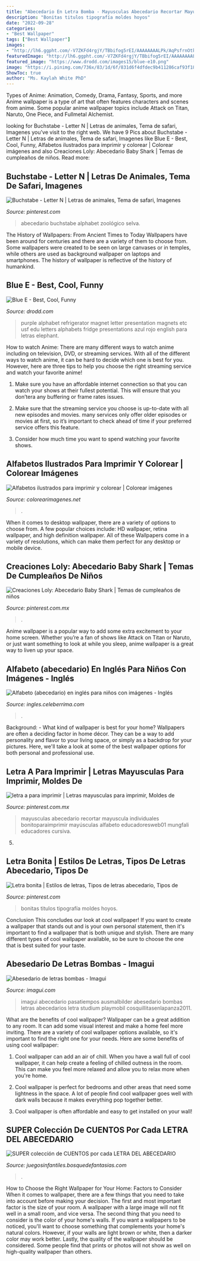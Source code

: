```yaml
---
title: "Abecedario En Letra Bomba - Mayusculas Abecedario Recortar Mayuscula Individuales Bonitoparaimprimir Mayúsculas Alfabeto Educadoresweb01 Mungfali Educadores Cursiva"
description: "Bonitas titulos tipografía moldes hoyos"
date: "2022-09-28"
categories:
- "Best Wallpaper"
tags: ["Best Wallpaper"]
images:
- "http://lh6.ggpht.com/-V7ZKFd4rgjY/TBbifog5rEI/AAAAAAAALPk/AqPsfrnOtkg/bomba%252525252525201%25252525252520al%2525252525252019.jpg%2525253Fimgmax%2525253D640"
featuredImage: "http://lh6.ggpht.com/-V7ZKFd4rgjY/TBbifog5rEI/AAAAAAAALPk/AqPsfrnOtkg/bomba%252525252525201%25252525252520al%2525252525252019.jpg%2525253Fimgmax%2525253D640"
featured_image: "https://www.drodd.com/images15/blue-e10.png"
image: "https://i.pinimg.com/736x/83/1d/6f/831d6f4dfdec9b411286caf93f187b05.jpg"
ShowToc: true
author: "Ms. Kaylah White PhD"
---
```



Types of Anime: Animation, Comedy, Drama, Fantasy, Sports, and more
Anime wallpaper is a type of art that often features characters and scenes from anime. Some popular anime wallpaper topics include Attack on Titan, Naruto, One Piece, and Fullmetal Alchemist.

	

		
looking for Buchstabe - Letter N | Letras de animales, Tema de safari, Imagenes you've visit to the right web. We have 9 Pics about Buchstabe - Letter N | Letras de animales, Tema de safari, Imagenes like Blue E - Best, Cool, Funny, Alfabetos ilustrados para imprimir y colorear | Colorear imágenes and also Creaciones Loly: Abecedario Baby Shark | Temas de cumpleaños de niños. Read more:
		
    
## Buchstabe - Letter N | Letras De Animales, Tema De Safari, Imagenes

<img loading=lazy src="https://i.pinimg.com/736x/0c/5a/6e/0c5a6e1b44c108c99f95df4297350312.jpg" onerror="this.onerror=null;this.src='https://tse1.mm.bing.net/th?id=OIP.w9HMIma3qilKGQg93M8DRQHaLE&amp;pid=15.1';" alt="Buchstabe - Letter N | Letras de animales, Tema de safari, Imagenes">

_Source: pinterest.com_

>abecedario buchstabe alphabet zoológico selva. 

	

The History of Wallpapers: From Ancient Times to Today
Wallpapers have been around for centuries and there are a variety of them to choose from. Some wallpapers were created to be seen on large canvases or in temples, while others are used as background wallpaper on laptops and smartphones. The history of wallpaper is reflective of the history of humankind.

    
## Blue E - Best, Cool, Funny

<img loading=lazy src="https://www.drodd.com/images15/blue-e10.png" onerror="this.onerror=null;this.src='https://tse1.mm.bing.net/th?id=OIP.do19GjiamzyLqKhf1Xd7HAAAAA&amp;pid=15.1';" alt="Blue E - Best, Cool, Funny">

_Source: drodd.com_

>purple alphabet refrigerator magnet letter presentation magnets etc usf edu letters alphabets fridge presentations azul rojo english para letras elephant. 

	

How to watch Anime: There are many different ways to watch anime including on television, DVD, or streaming services.
With all of the different ways to watch anime, it can be hard to decide which one is best for you. However, here are three tips to help you choose the right streaming service and watch your favorite anime!
1. Make sure you have an affordable internet connection so that you can watch your shows at their fullest potential. This will ensure that you don’tera any buffering or frame rates issues.

2. Make sure that the streaming service you choose is up-to-date with all new episodes and movies. many services only offer older episodes or movies at first, so it’s important to check ahead of time if your preferred service offers this feature.

3. Consider how much time you want to spend watching your favorite shows.

    
## Alfabetos Ilustrados Para Imprimir Y Colorear | Colorear Imágenes

<img loading=lazy src="https://colorearimagenes.net/wp-content/uploads/2014/12/alfabetosilustrados.jpg1_-465x705.jpg" onerror="this.onerror=null;this.src='https://tse2.mm.bing.net/th?id=OIP.ba2jRQifphQkzMHDOY9tewAAAA&amp;pid=15.1';" alt="Alfabetos ilustrados para imprimir y colorear | Colorear imágenes">

_Source: colorearimagenes.net_

>. 

	

When it comes to desktop wallpaper, there are a variety of options to choose from. A few popular choices include: HD wallpaper, retina wallpaper, and high definition wallpaper. All of these Wallpapers come in a variety of resolutions, which can make them perfect for any desktop or mobile device. 

    
## Creaciones Loly: Abecedario Baby Shark | Temas De Cumpleaños De Niños

<img loading=lazy src="https://i.pinimg.com/736x/83/1d/6f/831d6f4dfdec9b411286caf93f187b05.jpg" onerror="this.onerror=null;this.src='https://tse1.mm.bing.net/th?id=OIP.rADeyrhSzVPltT84pWb63wAAAA&amp;pid=15.1';" alt="Creaciones Loly: Abecedario Baby Shark | Temas de cumpleaños de niños">

_Source: pinterest.com.mx_

>. 

	

Anime wallpaper is a popular way to add some extra excitement to your home screen. Whether you’re a fan of shows like Attack on Titan or Naruto, or just want something to look at while you sleep, anime wallpaper is a great way to liven up your space.

    
## Alfabeto (abecedario) En Inglés Para Niños Con Imágenes - Inglés

<img loading=lazy src="https://ingles.celeberrima.com/wp-content/uploads/2017/07/Diapositiva15-1024x576.jpg" onerror="this.onerror=null;this.src='https://tse4.mm.bing.net/th?id=OIP.xCLf3fJE0_SQn0B8nqL8YgHaEK&amp;pid=15.1';" alt="Alfabeto (abecedario) en inglés para niños con imágenes - Inglés">

_Source: ingles.celeberrima.com_

>. 

	

Background: - What kind of wallpaper is best for your home?
Wallpapers are often a deciding factor in home décor. They can be a way to add personality and flavor to your living space, or simply as a backdrop for your pictures. Here, we'll take a look at some of the best wallpaper options for both personal and professional use.

    
## Letra A Para Imprimir | Letras Mayusculas Para Imprimir, Moldes De

<img loading=lazy src="https://i.pinimg.com/736x/19/54/0c/19540c55958e6fc6e9cfe6223b6606c7.jpg" onerror="this.onerror=null;this.src='https://tse3.mm.bing.net/th?id=OIP.SdiwBitomBoxYdW1UQpLWgHaKd&amp;pid=15.1';" alt="letra a para imprimir | Letras mayusculas para imprimir, Moldes de">

_Source: pinterest.com.mx_

>mayusculas abecedario recortar mayuscula individuales bonitoparaimprimir mayúsculas alfabeto educadoresweb01 mungfali educadores cursiva. 

	

5.

    
## Letra Bonita | Estilos De Letras, Tipos De Letras Abecedario, Tipos De

<img loading=lazy src="https://i.pinimg.com/736x/2a/aa/ca/2aaacad483fa4a9e30d04d8a0952880e.jpg" onerror="this.onerror=null;this.src='https://tse4.mm.bing.net/th?id=OIP.mPErMZJbQ733lmizI1MbEQHaNK&amp;pid=15.1';" alt="Letra bonita | Estilos de letras, Tipos de letras abecedario, Tipos de">

_Source: pinterest.com_

>bonitas titulos tipografía moldes hoyos. 

	

Conclusion
This concludes our look at cool wallpaper! If you want to create a wallpaper that stands out and is your own personal statement, then it's important to find a wallpaper that is both unique and stylish. There are many different types of cool wallpaper available, so be sure to choose the one that is best suited for your taste.

    
## Abesedario De Letras Bombas - Imagui

<img loading=lazy src="http://lh6.ggpht.com/-V7ZKFd4rgjY/TBbifog5rEI/AAAAAAAALPk/AqPsfrnOtkg/bomba%252525252525201%25252525252520al%2525252525252019.jpg%2525253Fimgmax%2525253D640" onerror="this.onerror=null;this.src='https://tse4.mm.bing.net/th?id=OIP.mxmnGoYZWEMQhSf-xnKMNwAAAA&amp;pid=15.1';" alt="Abesedario de letras bombas - Imagui">

_Source: imagui.com_

>imagui abecedario pasatiempos ausmalbilder abesedario bombas letras abecedarios letra studium playmobil cosquillitasenlapanza2011. 

	

What are the benefits of cool wallpaper?
Wallpaper can be a great addition to any room. It can add some visual interest and make a home feel more inviting. There are a variety of cool wallpaper options available, so it's important to find the right one for your needs. Here are some benefits of using cool wallpaper: 
1. Cool wallpaper can add an air of chill. When you have a wall full of cool wallpaper, it can help create a feeling of chilled outness in the room. This can make you feel more relaxed and allow you to relax more when you're home. 

2. Cool wallpaper is perfect for bedrooms and other areas that need some lightness in the space. A lot of people find cool wallpaper goes well with dark walls because it makes everything pop together better. 

3. Cool wallpaper is often affordable and easy to get installed on your wall!

    
## SUPER Colección De CUENTOS Por Cada LETRA DEL ABECEDARIO

<img loading=lazy src="http://juegosinfantiles.bosquedefantasias.com/wp-content/uploads/2017/05/cuento-con-la-letra-a.jpg" onerror="this.onerror=null;this.src='https://tse3.mm.bing.net/th?id=OIP.Vxo6LuqFoyswP2EombqB5AHaKe&amp;pid=15.1';" alt="SUPER colección de CUENTOS por cada LETRA DEL ABECEDARIO">

_Source: juegosinfantiles.bosquedefantasias.com_

>. 

	

How to Choose the Right Wallpaper for Your Home: Factors to Consider
When it comes to wallpaper, there are a few things that you need to take into account before making your decision. The first and most important factor is the size of your room. A wallpaper with a large image will not fit well in a small room, and vice versa. 
The second thing that you need to consider is the color of your home's walls. If you want a wallpapers to be noticed, you'll want to choose something that complements your home's natural colors. However, if your walls are light brown or white, then a darker color may work better. 
Lastly, the quality of the wallpaper should be considered. Some people find that prints or photos will not show as well on high-quality wallpaper than others.

